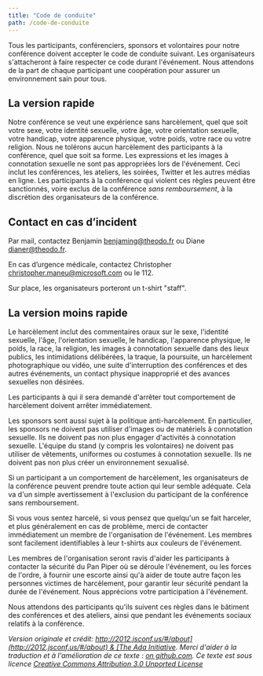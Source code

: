 ```yaml
---
title: "Code de conduite"
path: /code-de-conduite
---
```



Tous les participants, conférenciers, sponsors et volontaires pour notre conférence doivent accepter le code de conduite suivant. Les organisateurs s'attacheront à faire respecter ce code durant l'événement. Nous attendons de la part de chaque participant une coopération pour assurer un environnement sain pour tous.

## La version rapide

Notre conférence se veut une expérience sans harcèlement, quel que soit votre sexe, votre identité sexuelle, votre âge, votre orientation sexuelle, votre handicap, votre apparence physique, votre poids, votre race ou votre religion. Nous ne tolérons aucun harcèlement des participants à la conférence, quel que soit sa forme. Les expressions et les images à connotation sexuelle ne sont pas appropriées lors de l'événement. Ceci inclut les conférences, les ateliers, les soirées, Twitter et les autres médias en ligne. Les participants à la conférence qui violent ces règles peuvent être sanctionnés, voire exclus de la conférence *sans remboursement*, à la discrétion des organisateurs de la conférence.

## Contact en cas d’incident

Par mail, contactez Benjamin <benjaming@theodo.fr> ou Diane <dianer@theodo.fr>.

En cas d’urgence médicale, contactez Christopher <christopher.maneu@microsoft.com> ou le 112.

Sur place, les organisateurs porteront un t-shirt "staff".


## La version moins rapide

Le harcèlement inclut des commentaires oraux sur le sexe, l'identité sexuelle, l'âge, l'orientation sexuelle, le handicap, l'apparence physique, le poids, la race, la religion, les images à connotation sexuelle dans des lieux publics, les intimidations délibérées, la traque, la poursuite, un harcèlement photographique ou vidéo, une suite d'interruption des conférences et des autres événements, un contact physique inapproprié et des avances sexuelles non désirées.

Les participants à qui il sera demandé d'arrêter tout comportement de harcèlement doivent arrêter immédiatement.

Les sponsors sont aussi sujet à la politique anti-harcèlement. En particulier, les sponsors ne doivent pas utiliser d'images ou de matériels à connotation sexuelle. Ils ne doivent pas non plus engager d'activités à connotation sexuelle. L'équipe du stand (y compris les volontaires) ne doivent pas utiliser de vêtements, uniformes ou costumes à connotation sexuelle. Ils ne doivent pas non plus créer un environnement sexualisé.

Si un participant a un comportement de harcèlement, les organisateurs de la conférence peuvent prendre toute action qui leur semble adéquate. Cela va d'un simple avertissement à l'exclusion du participant de la conférence sans remboursement.

Si vous vous sentez harcelé, si vous pensez que quelqu'un se fait harceler, et plus généralement en cas de problème, merci de contacter immédiatement un membre de l'organisation de l'événement. Les membres sont facilement identifiables à leur t-shirts aux couleurs de l'événement.

Les membres de l'organisation seront ravis d'aider les participants à contacter la sécurité du Pan Piper où se déroule l'événement, ou les forces de l'ordre, à fournir une escorte ainsi qu'à aider de toute autre façon les personnes victimes de harcèlement, pour garantir leur sécurité pendant la durée de l'événement. Nous apprécions votre participation à l'événement.

Nous attendons des participants qu'ils suivent ces règles dans le bâtiment des conférences et des ateliers, ainsi que pendant les événements sociaux relatifs à la conférence.

*Version originale et crédit: [http://2012.jsconf.us/#/about](http://2012.jsconf.us/#/about) & [The Ada Initiative](http://geekfeminism.wikia.com/wiki/Conference_anti-harassment/Policy). Merci d'aider à la traduction et à l'amélioration de ce texte : [on github.com](https://github.com/confcodeofconduct/confcodeofconduct.com). Ce texte est sous licence [Creative Commons Attribution 3.0 Unported License](http://creativecommons.org/licenses/by/3.0/deed.en_US)*
